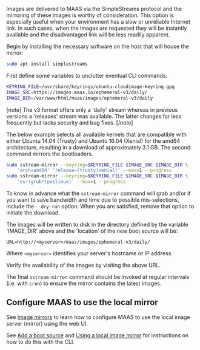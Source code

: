 Images are delivered to MAAS via the SimpleStreams protocol and the mirroring of these images is worthy of consideration. This option is especially useful when your environment has a slow or unreliable Internet link. In such cases, when the images are requested they will be instantly available and the disadvantaged link will be less readily apparent.

Begin by installing the necessary software on the host that will house the mirror:

``` bash
sudo apt install simplestreams
```

First define some variables to unclutter eventual CLI commands:

``` bash
KEYRING_FILE=/usr/share/keyrings/ubuntu-cloudimage-keyring.gpg
IMAGE_SRC=https://images.maas.io/ephemeral-v3/daily/
IMAGE_DIR=/var/www/html/maas/images/ephemeral-v3/daily
```

[note]
The v3 format offers only a 'daily' stream whereas in previous versions a 'releases' stream was available. The latter changes far less frequently but lacks security and bug fixes.
[/note]

The below example selects all available kernels that are compatible with either Ubuntu 14.04 (Trusty) and Ubuntu 16.04 (Xenial) for the amd64 architecture, resulting in a download of approximately 3.1 GB. The second command mirrors the bootloaders.

``` bash
sudo sstream-mirror --keyring=$KEYRING_FILE $IMAGE_SRC $IMAGE_DIR \
    'arch=amd64' 'release~(trusty|xenial)' --max=1 --progress
sudo sstream-mirror --keyring=$KEYRING_FILE $IMAGE_SRC $IMAGE_DIR \
    'os~(grub*|pxelinux)' --max=1 --progress
```

To know in advance what the `sstream-mirror` command will grab and/or if you want to save bandwidth and time due to possible mis-selections, include the `--dry-run` option. When you are satisfied, remove that option to initiate the download.

The images will be written to disk in the directory defined by the variable 'IMAGE_DIR' above and the 'location' of the new boot source will be:

`URL=http://<myserver>/maas/images/ephemeral-v3/daily/`

Where `<myserver>` identifies your server's hostname or IP address.

Verify the availability of the images by visiting the above URL.

The final `sstream-mirror` command should be invoked at regular intervals (i.e. with `cron`) to ensure the mirror contains the latest images.

## Configure MAAS to use the local mirror

See [Image mirrors](installconfig-images-import.md#image-mirrors) to learn how to configure MAAS to use the local image server (mirror) using the web UI.

See [Add a boot source](manage-cli-images.md#add-a-boot-source) and [Using a local image mirror](manage-cli-images.md#using-a-local-image-mirror) for instructions on how to do this with the CLI.

<!-- LINKS -->

